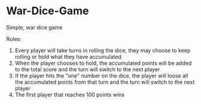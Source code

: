 # War-Dice-Game
Simple, war dice game

Rules:
1. Every player will take turns in rolling the dice, they may choose to keep rolling or hold what they have accumulated
2. When the player chooses to hold, the accumulated points will be added to the total score and the turn will switch to the next player
3. If the player hits the "one" number on the dice, the player will loose all the accumulated points from that turn and the turn will switch to the next player
4. The first player that reaches 100 points wins
